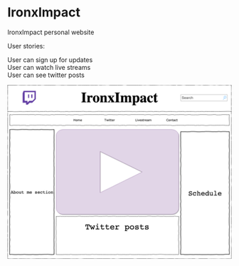# IronxImpact

IronxImpact personal website

User stories:

User can sign up for updates  
User can watch live streams  
User can see twitter posts  

![Wireframe](IronxImpact.png)
